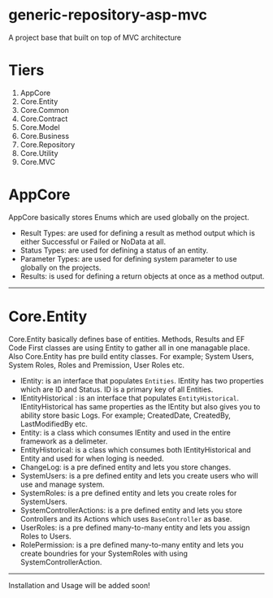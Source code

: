 # generic-repository-asp-mvc
A project base that built on top of MVC architecture

# Tiers
 1) AppCore
 2) Core.Entity
 3) Core.Common
 4) Core.Contract
 5) Core.Model
 6) Core.Business
 7) Core.Repository
 8) Core.Utility
 9) Core.MVC
 
 # AppCore
  AppCore basically stores Enums which are used globally on the project.
   - Result Types: are used for defining a result as method output which is either Successful or Failed or NoData at all.
   - Status Types: are used for defining a status of an entity.
   - Parameter Types: are used for defining system parameter to use globally on the projects.
   - Results: is used for defining a return objects at once as a method output.
   ----------------------------------------------------------------------------------------------------------------------------------------
    
# Core.Entity
Core.Entity basically defines base of entities. Methods, Results and EF Code First classes are using Entity to gather all in one managable place. Also Core.Entity has pre build entity classes. For example; System Users, System Roles, Roles and Premission, User Roles etc.

 - IEntity: is an interface that populates `Entities`. IEntity has two properties which are ID and Status. ID is a primary key of all Entities.
 - IEntityHistorical : is an interface that populates `EntityHistorical`. IEntityHistorical has same properties as the IEntity but also gives you to ability store basic Logs. For example; CreatedDate, CreatedBy, LastModifiedBy etc.
 - Entity: is a class which consumes IEntity and used in the entire framework as a delimeter.
 - EntityHistorical: is a class which consumes both IEntityHistorical and Entity and used for when loging is needed.
 - ChangeLog: is a pre defined entity and lets you store changes.
 - SystemUsers: is a pre defined entity and lets you create users who will use and manage system.
 - SystemRoles: is a pre defined entity and lets you create roles for SystemUsers.
 - SystemControllerActions: is a pre defined entity and lets you store Controllers and its Actions which uses `BaseController` as base.
 - UserRoles: is a pre defined many-to-many entity and lets you assign Roles to Users.
 - RolePermission: is a pre defined many-to-many entity and lets you create boundries for your SystemRoles with using SystemControllerAction.
------------------------------------------------------------------------------------------------------------------------------------------

Installation and Usage will be added soon!
